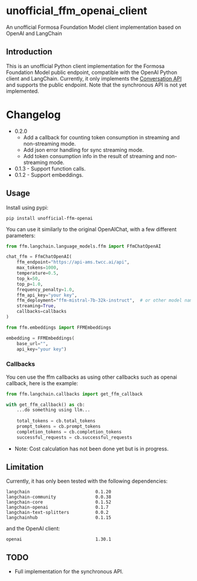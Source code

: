 # unofficial_ffm_openai_client
An unofficial Formosa Foundation Model client implementation based on OpenAI and LangChain

## Introduction

This is an unofficial Python client implementation for the Formosa Foundation Model public endpoint, compatible with the OpenAI Python client and LangChain. Currently, it only implements the [Conversation API](https://docs.twcc.ai/docs/user-guides/twcc/afs/afs-modelspace/api-and-parameters/conversation-api) and supports the public endpoint. Note that the synchronous API is not yet implemented.

# Changelog

- 0.2.0 
  - Add a callback for counting token consumption in streaming and non-streaming mode.
  - Add json error handling for sync streaming mode.
  - Add token consumption info in the result of streaming and non-streaming mode.
- 0.1.3 - Support function calls.
- 0.1.2 - Support embeddings.

## Usage

Install using pypi:

```shell
pip install unofficial-ffm-openai
```

You can use it similarly to the original OpenAIChat, with a few different parameters:

```python
from ffm.langchain.language_models.ffm import FfmChatOpenAI

chat_ffm = FfmChatOpenAI(
    ffm_endpoint="https://api-ams.twcc.ai/api",
    max_tokens=1000,
    temperature=0.5,
    top_k=50,
    top_p=1.0,
    frequency_penalty=1.0,
    ffm_api_key="your key",
    ffm_deployment="ffm-mistral-7b-32k-instruct",  # or other model name
    streaming=True,
    callbacks=callbacks
)
```

```python
from ffm.embeddings import FFMEmbeddings

embedding = FFMEmbeddings(
    base_url="",
    api_key="your key")
```

### Callbacks

You cen use the ffm callbacks as using other callbacks such as openai callback, here is the example:

```python
from ffm.langchain.callbacks import get_ffm_callback

with get_ffm_callback() as cb:
    ...do something using llm...
    
    total_tokens = cb.total_tokens
    prompt_tokens = cb.prompt_tokens
    completion_tokens = cb.completion_tokens
    successful_requests = cb.successful_requests
```

* Note: Cost calculation has not been done yet but is in progress.

## Limitation

Currently, it has only been tested with the following dependencies:

```
langchain                         0.1.20
langchain-community               0.0.38
langchain-core                    0.1.52
langchain-openai                  0.1.7
langchain-text-splitters          0.0.2
langchainhub                      0.1.15
```

and the OpenAI client:

```
openai                            1.30.1
```

## TODO

* Full implementation for the synchronous API.